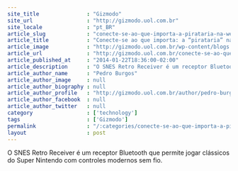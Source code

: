 ```yaml
---
site_title               : "Gizmodo"
site_url                 : "http://gizmodo.uol.com.br"
site_locale              : "pt_BR"
article_slug             : "conecte-se-ao-que-importa-a-pirataria-na-web"
article_title            : "Conecte-se ao que importa: a “pirataria” na web"
article_image            : "http://gizmodo.uol.com.br/wp-content/blogs.dir/8/files/2014/01/conecte-se.jpg"
article_url              : "http://gizmodo.uol.com.br/conecte-se-ao-que-importa/"
article_published_at     : "2014-01-22T18:36:00-02:00"
article_description      : "O SNES Retro Receiver é um receptor Bluetooth que permite jogar clássicos do Super Nintendo com controles modernos sem fio."
article_author_name      : "Pedro Burgos"
article_author_image     : null
article_author_biography : null
article_author_profile   : "http://gizmodo.uol.com.br/author/pedro-burgos/"
article_author_facebook  : null
article_author_twitter   : null
category                 : ['technology']
tags                     : ['Gizmodo']
permalink                : "/:categories/conecte-se-ao-que-importa-a-pirataria-na-web/"
layout                   : post
---
```


O SNES Retro Receiver é um receptor Bluetooth que permite jogar clássicos do Super Nintendo com controles modernos sem fio.
